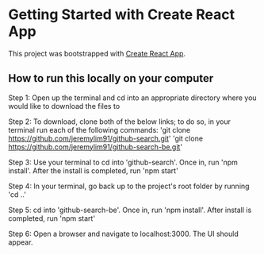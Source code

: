 # Getting Started with Create React App

This project was bootstrapped with [Create React App](https://github.com/facebook/create-react-app).

## How to run this locally on your computer

Step 1: Open up the terminal and cd into an appropriate directory where you would like to download the files to

Step 2: To download, clone both of the below links; to do so, in your terminal run each of the following commands:
'git clone https://github.com/jeremylim91/github-search.git'
'git clone https://github.com/jeremylim91/github-search-be.git'

Step 3: Use your terminal to cd into 'github-search'. Once in, run 'npm install'. After the install is completed, run 'npm start'

Step 4: In your terminal, go back up to the project's root folder by running 'cd ..'

Step 5: cd into 'github-search-be'. Once in, run 'npm install'. After install is completed, run 'npm start'

Step 6: Open a browser and navigate to localhost:3000. The UI should appear.
